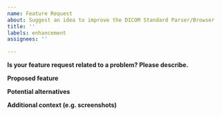 ```yaml
---
name: Feature Request
about: Suggest an idea to improve the DICOM Standard Parser/Browser
title: ''
labels: enhancement
assignees: ''

---
```


<!-- 
Thank you for taking the time to suggest a new feature.
Please fill in the fields below, deleting the sections that 
don't apply. You can view the final output
by clicking the preview button above.

If you are requesting a feature for the [DICOM Standard Browser](dicom.innolitics.com), please add the `browser` label to the issue.

Note: This is a comment, and won't appear in the output.
-->

**Is your feature request related to a problem? Please describe.**


**Proposed feature**


**Potential alternatives**


**Additional context (e.g. screenshots)**
